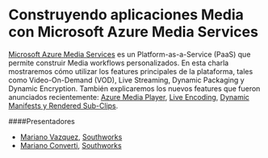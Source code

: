 Construyendo aplicaciones Media con Microsoft Azure Media Services
==================================================================

[Microsoft Azure Media Services](http://azure.microsoft.com/services/media-services/) es un Platform-as-a-Service (PaaS) que permite construir Media workflows personalizados. En esta charla mostraremos cómo utilizar los features principales de la plataforma, tales como Video-On-Demand (VOD), Live Streaming, Dynamic Packaging y Dynamic Encryption. También explicaremos los nuevos features que fueron anunciados recientemente: [Azure Media Player](http://azure.microsoft.com/blog/2015/04/15/announcing-azure-media-player/), [Live Encoding](http://azure.microsoft.com/blog/2015/04/13/an-introduction-to-live-encoding-with-azure-media-services/), [Dynamic Manifests y Rendered Sub-Clips](http://azure.microsoft.com/blog/2015/04/14/dynamic-manifests-and-rendered-sub-clips/).

####Presentadores
- [Mariano Vazquez](https://twitter.com/marianodvazquez), [Southworks](http://southworks.com/)
- [Mariano Converti](https://twitter.com/mconverti), [Southworks](http://southworks.com/)
